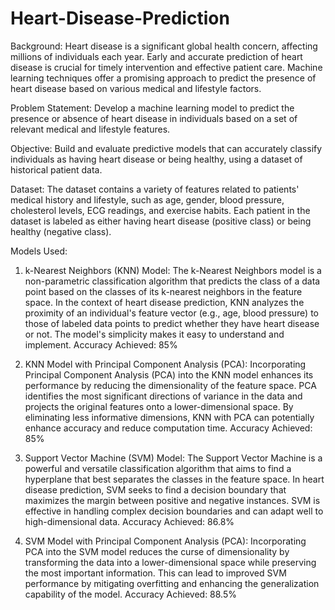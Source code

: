 # Heart-Disease-Prediction

Background:
Heart disease is a significant global health concern, affecting millions of individuals each year. Early and accurate prediction of heart disease is crucial for timely intervention and effective patient care. Machine learning techniques offer a promising approach to predict the presence of heart disease based on various medical and lifestyle factors.

Problem Statement:
Develop a machine learning model to predict the presence or absence of heart disease in individuals based on a set of relevant medical and lifestyle features.

Objective:
Build and evaluate predictive models that can accurately classify individuals as having heart disease or being healthy, using a dataset of historical patient data.

Dataset:
The dataset contains a variety of features related to patients' medical history and lifestyle, such as age, gender, blood pressure, cholesterol levels, ECG readings, and exercise habits. Each patient in the dataset is labeled as either having heart disease (positive class) or being healthy (negative class).

Models Used:
1. k-Nearest Neighbors (KNN) Model:
The k-Nearest Neighbors model is a non-parametric classification algorithm that predicts the class of a data point based on the classes of its k-nearest neighbors in the feature space. In the context of heart disease prediction, KNN analyzes the proximity of an individual's feature vector (e.g., age, blood pressure) to those of labeled data points to predict whether they have heart disease or not. The model's simplicity makes it easy to understand and implement.
Accuracy Achieved: 85%

2. KNN Model with Principal Component Analysis (PCA):
Incorporating Principal Component Analysis (PCA) into the KNN model enhances its performance by reducing the dimensionality of the feature space. PCA identifies the most significant directions of variance in the data and projects the original features onto a lower-dimensional space. By eliminating less informative dimensions, KNN with PCA can potentially enhance accuracy and reduce computation time.
Accuracy Achieved: 85%

4. Support Vector Machine (SVM) Model:
The Support Vector Machine is a powerful and versatile classification algorithm that aims to find a hyperplane that best separates the classes in the feature space. In heart disease prediction, SVM seeks to find a decision boundary that maximizes the margin between positive and negative instances. SVM is effective in handling complex decision boundaries and can adapt well to high-dimensional data.
Accuracy Achieved: 86.8%

6. SVM Model with Principal Component Analysis (PCA):
Incorporating PCA into the SVM model reduces the curse of dimensionality by transforming the data into a lower-dimensional space while preserving the most important information. This can lead to improved SVM performance by mitigating overfitting and enhancing the generalization capability of the model.
Accuracy Achieved: 88.5%
